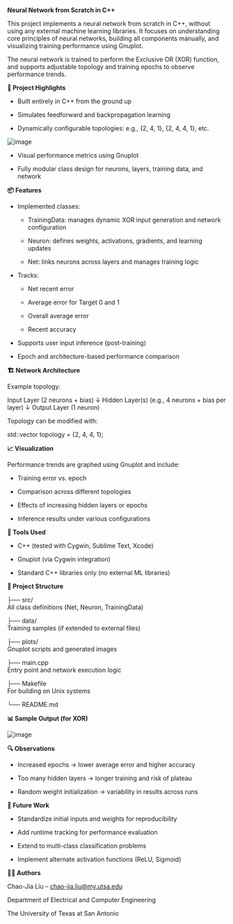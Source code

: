 **Neural Network from Scratch in C++**

This project implements a neural network from scratch in C++, without using any external machine learning libraries. It focuses on understanding core principles of neural networks, building all components manually, and visualizing training performance using Gnuplot.

The neural network is trained to perform the Exclusive OR (XOR) function, and supports adjustable topology and training epochs to observe performance trends.

**🧠 Project Highlights**

* Built entirely in C++ from the ground up

* Simulates feedforward and backpropagation learning

* Dynamically configurable topologies: e.g., {2, 4, 1}, {2, 4, 4, 1}, etc.

![image](https://github.com/user-attachments/assets/51817947-2db9-43ed-b245-f668c3353ecc)


* Visual performance metrics using Gnuplot

* Fully modular class design for neurons, layers, training data, and network

**📦 Features**

* Implemented classes:

   * TrainingData: manages dynamic XOR input generation and network configuration

   * Neuron: defines weights, activations, gradients, and learning updates

   * Net: links neurons across layers and manages training logic

* Tracks:

   * Net recent error

   * Average error for Target 0 and 1

   * Overall average error

   * Recent accuracy

* Supports user input inference (post-training)

* Epoch and architecture-based performance comparison

**🏗️ Network Architecture**

Example topology:

Input Layer (2 neurons + bias)
↓
Hidden Layer(s) (e.g., 4 neurons + bias per layer)
↓
Output Layer (1 neuron)

Topology can be modified with:

std::vector<unsigned> topology = {2, 4, 4, 1};

**📈 Visualization**

Performance trends are graphed using Gnuplot and include:

* Training error vs. epoch

* Comparison across different topologies

* Effects of increasing hidden layers or epochs

* Inference results under various configurations

**🔧 Tools Used**

* C++ (tested with Cygwin, Sublime Text, Xcode)

* Gnuplot (via Cygwin integration)

* Standard C++ libraries only (no external ML libraries)

**📁 Project Structure**

├── src/                    
All class definitions (Net, Neuron, TrainingData)

├── data/                   
Training samples (if extended to external files)

├── plots/                  
Gnuplot scripts and generated images

├── main.cpp               
Entry point and network execution logic

├── Makefile                
For building on Unix systems

└── README.md


**📊 Sample Output (for XOR)**

![image](https://github.com/user-attachments/assets/12ecefc3-4bd5-4c54-adb2-7e570a1d8546)


**🔍 Observations**

* Increased epochs → lower average error and higher accuracy

* Too many hidden layers → longer training and risk of plateau

* Random weight initialization → variability in results across runs

**🚀 Future Work**

* Standardize initial inputs and weights for reproducibility

* Add runtime tracking for performance evaluation

* Extend to multi-class classification problems

* Implement alternate activation functions (ReLU, Sigmoid)

**👨‍💻 Authors**

Chao-Jia Liu – chao-jia.liu@my.utsa.edu

Department of Electrical and Computer Engineering

The University of Texas at San Antonio
